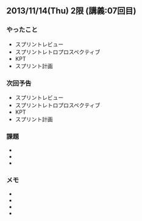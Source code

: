 ## 2013/11/14(Thu) 2限 (講義:07回目)

### やったこと

 * スプリントレビュー
 * スプリントレトロプロスペクティブ
 * KPT
 * スプリント計画

### 次回予告

 * スプリントレビュー
 * スプリントレトロプロスペクティブ
 * KPT
 * スプリント計画

### 課題

 * 
 * 
 * 


### メモ

 * 
 * 
 * 
 * 
